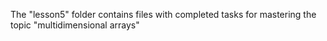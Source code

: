 The "lesson5" folder contains files with completed tasks for mastering the topic "multidimensional arrays"
